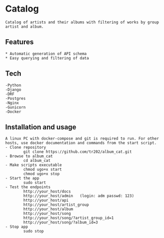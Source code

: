 # Catalog
    Catalog of artists and their albums with filtering of works by group artist and album.

## Features
    * Automatic generation of API schema
    * Easy querying and filtering of data
    
## Tech
    -Python
    -Django
    -DRF
    -Postgres
    -Nginx
    -Gunicorn
    -Docker

## Installation and usage
    A linux PC with docker-compose and git is required to run. For other hosts, use docker documentation and commands from the start script.
    - Clone repository
            git clone https://github.com/tr202/album_cat.git
    - Browse to album_cat
            cd album_cat
    - Make scripts executable
            chmod ugo+x start
            chmod ugo+x stop
    - Start the app
            sudo start
    - Test the endpoints
            http://your_host/docs
            http://your_host/admin   (login: adm passwd: 123)
            http://your_host/api
            http://your_host/artist_group
            http://your_host/album
            http://your_host/song
            http://your_host/song/?artist_group_id=1
            http://your_host/song/?album_id=3
    - Stop app
            sudo stop


